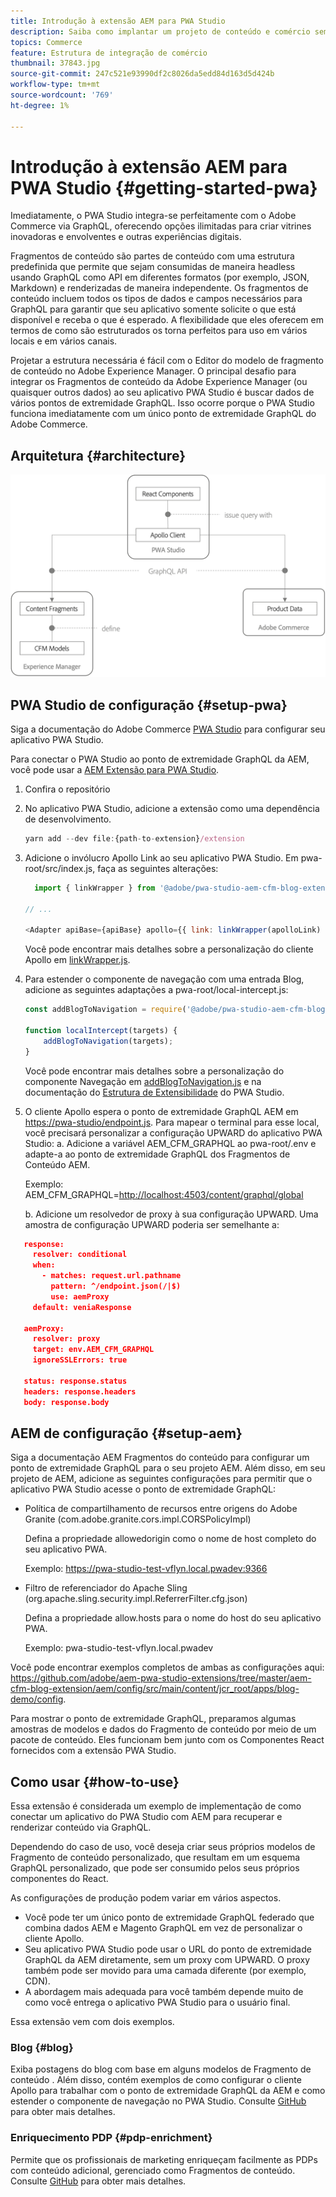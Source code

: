 ```yaml
---
title: Introdução à extensão AEM para PWA Studio
description: Saiba como implantar um projeto de conteúdo e comércio sem cabeçalho AEM com o PWA Studio.
topics: Commerce
feature: Estrutura de integração de comércio
thumbnail: 37843.jpg
source-git-commit: 247c521e93990df2c8026da5edd84d163d5d424b
workflow-type: tm+mt
source-wordcount: '769'
ht-degree: 1%

---
```



# Introdução à extensão AEM para PWA Studio {#getting-started-pwa}

Imediatamente, o PWA Studio integra-se perfeitamente com o Adobe Commerce via GraphQL, oferecendo opções ilimitadas para criar vitrines inovadoras e envolventes e outras experiências digitais.

Fragmentos de conteúdo são partes de conteúdo com uma estrutura predefinida que permite que sejam consumidas de maneira headless usando GraphQL como API em diferentes formatos (por exemplo, JSON, Markdown) e renderizadas de maneira independente. Os fragmentos de conteúdo incluem todos os tipos de dados e campos necessários para GraphQL para garantir que seu aplicativo somente solicite o que está disponível e receba o que é esperado. A flexibilidade que eles oferecem em termos de como são estruturados os torna perfeitos para uso em vários locais e em vários canais.

Projetar a estrutura necessária é fácil com o Editor do modelo de fragmento de conteúdo no Adobe Experience Manager. O principal desafio para integrar os Fragmentos de conteúdo da Adobe Experience Manager (ou quaisquer outros dados) ao seu aplicativo PWA Studio é buscar dados de vários pontos de extremidade GraphQL. Isso ocorre porque o PWA Studio funciona imediatamente com um único ponto de extremidade GraphQL do Adobe Commerce.

## Arquitetura {#architecture}

![Arquitetura PWA sem periféricos](/help/commerce/cif/assets/pwa-studio/PWA-Studio_Architecture.png)

## PWA Studio de configuração {#setup-pwa}

Siga a documentação do Adobe Commerce [PWA Studio](https://magento.github.io/pwa-studio/tutorials/) para configurar seu aplicativo PWA Studio.

Para conectar o PWA Studio ao ponto de extremidade GraphQL da AEM, você pode usar a [AEM Extensão para PWA Studio](https://github.com/adobe/aem-pwa-studio-extensions).

1. Confira o repositório

1. No aplicativo PWA Studio, adicione a extensão como uma dependência de desenvolvimento.

   ```javascript
   yarn add --dev file:{path-to-extension}/extension
   ```

1. Adicione o invólucro Apollo Link ao seu aplicativo PWA Studio. Em pwa-root/src/index.js, faça as seguintes alterações:

   ```javascript
     import { linkWrapper } from '@adobe/pwa-studio-aem-cfm-blog-extension';
   
   // ...
   
   <Adapter apiBase={apiBase} apollo={{ link: linkWrapper(apolloLink) }} store={store}>
   ```

   Você pode encontrar mais detalhes sobre a personalização do cliente Apollo em [linkWrapper.js](https://github.com/adobe/aem-pwa-studio-extensions/blob/master/aem-cfm-blog-extension/extension/src/linkWrapper.js).

1. Para estender o componente de navegação com uma entrada Blog, adicione as seguintes adaptações a pwa-root/local-intercept.js:

   ```javascript
   const addBlogToNavigation = require('@adobe/pwa-studio-aem-cfm-blog-extension/src/addBlogToNavigation');
   
   function localIntercept(targets) {
       addBlogToNavigation(targets);
   }    
   ```

   Você pode encontrar mais detalhes sobre a personalização do componente Navegação em [addBlogToNavigation.js](https://github.com/adobe/aem-pwa-studio-extensions/blob/master/aem-cfm-blog-extension/extension/src/addBlogToNavigation.js) e na documentação do [Estrutura de Extensibilidade](https://magento.github.io/pwa-studio/pwa-buildpack/extensibility-framework/) do PWA Studio.

1. O cliente Apollo espera o ponto de extremidade GraphQL AEM em <https://pwa-studio/endpoint.js>. Para mapear o terminal para esse local, você precisará personalizar a configuração UPWARD do aplicativo PWA Studio:
a. Adicione a variável AEM_CFM_GRAPHQL ao pwa-root/.env e adapte-a ao ponto de extremidade GraphQL dos Fragmentos de Conteúdo AEM.

   Exemplo: AEM_CFM_GRAPHQL=<http://localhost:4503/content/graphql/global>

   b. Adicione um resolvedor de proxy à sua configuração UPWARD. Uma amostra de configuração UPWARD poderia ser semelhante a:

```json
   response:
     resolver: conditional
     when:
       - matches: request.url.pathname
         pattern: ^/endpoint.json(/|$)
         use: aemProxy
     default: veniaResponse

   aemProxy:
     resolver: proxy
     target: env.AEM_CFM_GRAPHQL
     ignoreSSLErrors: true

   status: response.status
   headers: response.headers
   body: response.body
```

## AEM de configuração {#setup-aem}

Siga a documentação AEM Fragmentos do conteúdo para configurar um ponto de extremidade GraphQL para o seu projeto AEM. Além disso, em seu projeto de AEM, adicione as seguintes configurações para permitir que o aplicativo PWA Studio acesse o ponto de extremidade GraphQL:

* Política de compartilhamento de recursos entre origens do Adobe Granite (com.adobe.granite.cors.impl.CORSPolicyImpl)

   Defina a propriedade allowedorigin como o nome de host completo do seu aplicativo PWA.

   Exemplo:  <https://pwa-studio-test-vflyn.local.pwadev:9366>

* Filtro de referenciador do Apache Sling (org.apache.sling.security.impl.ReferrerFilter.cfg.json)

   Defina a propriedade allow.hosts para o nome do host do seu aplicativo PWA.

   Exemplo: pwa-studio-test-vflyn.local.pwadev

Você pode encontrar exemplos completos de ambas as configurações aqui: <https://github.com/adobe/aem-pwa-studio-extensions/tree/master/aem-cfm-blog-extension/aem/config/src/main/content/jcr_root/apps/blog-demo/config>.

Para mostrar o ponto de extremidade GraphQL, preparamos algumas amostras de modelos e dados do Fragmento de conteúdo por meio de um pacote de conteúdo. Eles funcionam bem junto com os Componentes React fornecidos com a extensão PWA Studio.

## Como usar {#how-to-use}

Essa extensão é considerada um exemplo de implementação de como conectar um aplicativo do PWA Studio com AEM para recuperar e renderizar conteúdo via GraphQL.

Dependendo do caso de uso, você deseja criar seus próprios modelos de Fragmento de conteúdo personalizado, que resultam em um esquema GraphQL personalizado, que pode ser consumido pelos seus próprios componentes do React.

As configurações de produção podem variar em vários aspectos.

* Você pode ter um único ponto de extremidade GraphQL federado que combina dados AEM e Magento GraphQL em vez de personalizar o cliente Apollo.
* Seu aplicativo PWA Studio pode usar o URL do ponto de extremidade GraphQL da AEM diretamente, sem um proxy com UPWARD. O proxy também pode ser movido para uma camada diferente (por exemplo, CDN).
* A abordagem mais adequada para você também depende muito de como você entrega o aplicativo PWA Studio para o usuário final.

Essa extensão vem com dois exemplos.

### Blog {#blog}

Exiba postagens do blog com base em alguns modelos de Fragmento de conteúdo . Além disso, contém exemplos de como configurar o cliente Apollo para trabalhar com o ponto de extremidade GraphQL da AEM e como estender o componente de navegação no PWA Studio. Consulte [GitHub](https://github.com/adobe/aem-pwa-studio-extensions/tree/master/aem-cfm-blog-extension) para obter mais detalhes.

### Enriquecimento PDP {#pdp-enrichment}

Permite que os profissionais de marketing enriqueçam facilmente as PDPs com conteúdo adicional, gerenciado como Fragmentos de conteúdo.  Consulte [GitHub](https://github.com/adobe/aem-pwa-studio-extensions/tree/master/aem-cif-product-page-extension) para obter mais detalhes.
